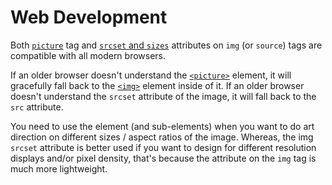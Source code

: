 # Web Development

Both [`picture`](https://caniuse.com/picture) tag and [`srcset` and `sizes`](https://caniuse.com/srcset)  attributes on `img` (or `source`) tags are compatible with all modern browsers.

If an older browser doesn't understand the [`<picture>`](https://developer.mozilla.org/en-US/docs/Web/HTML/Element/picture) element, it will gracefully fall back to the [`<img>`](https://developer.mozilla.org/en-US/docs/Web/HTML/Element/img) element inside of it. If an older browser doesn't understand the `srcset` attribute of the image, it will fall back to the `src` attribute.

You need to use the <picture> element (and <source> sub-elements) when you want to do art direction on different sizes / aspect ratios of the image. Whereas, the img `srcset` attribute is better used if you want to design for different resolution displays and/or pixel density, that's because the attribute on the `img` tag is much more lightweight.
